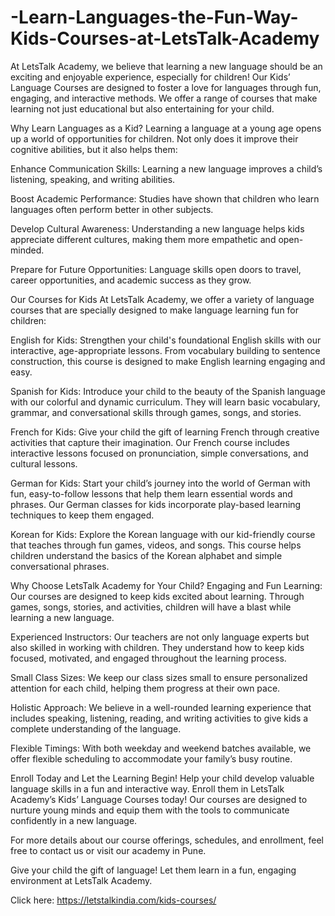 # -Learn-Languages-the-Fun-Way-Kids-Courses-at-LetsTalk-Academy
At LetsTalk Academy, we believe that learning a new language should be an exciting and enjoyable experience, especially for children! Our Kids’ Language Courses are designed to foster a love for languages through fun, engaging, and interactive methods. We offer a range of courses that make learning not just educational but also entertaining for your child.

Why Learn Languages as a Kid?
Learning a language at a young age opens up a world of opportunities for children. Not only does it improve their cognitive abilities, but it also helps them:

Enhance Communication Skills: Learning a new language improves a child’s listening, speaking, and writing abilities.

Boost Academic Performance: Studies have shown that children who learn languages often perform better in other subjects.

Develop Cultural Awareness: Understanding a new language helps kids appreciate different cultures, making them more empathetic and open-minded.

Prepare for Future Opportunities: Language skills open doors to travel, career opportunities, and academic success as they grow.

Our Courses for Kids
At LetsTalk Academy, we offer a variety of language courses that are specially designed to make language learning fun for children:

English for Kids: Strengthen your child's foundational English skills with our interactive, age-appropriate lessons. From vocabulary building to sentence construction, this course is designed to make English learning engaging and easy.

Spanish for Kids: Introduce your child to the beauty of the Spanish language with our colorful and dynamic curriculum. They will learn basic vocabulary, grammar, and conversational skills through games, songs, and stories.

French for Kids: Give your child the gift of learning French through creative activities that capture their imagination. Our French course includes interactive lessons focused on pronunciation, simple conversations, and cultural lessons.

German for Kids: Start your child’s journey into the world of German with fun, easy-to-follow lessons that help them learn essential words and phrases. Our German classes for kids incorporate play-based learning techniques to keep them engaged.

Korean for Kids: Explore the Korean language with our kid-friendly course that teaches through fun games, videos, and songs. This course helps children understand the basics of the Korean alphabet and simple conversational phrases.

Why Choose LetsTalk Academy for Your Child?
Engaging and Fun Learning: Our courses are designed to keep kids excited about learning. Through games, songs, stories, and activities, children will have a blast while learning a new language.

Experienced Instructors: Our teachers are not only language experts but also skilled in working with children. They understand how to keep kids focused, motivated, and engaged throughout the learning process.

Small Class Sizes: We keep our class sizes small to ensure personalized attention for each child, helping them progress at their own pace.

Holistic Approach: We believe in a well-rounded learning experience that includes speaking, listening, reading, and writing activities to give kids a complete understanding of the language.

Flexible Timings: With both weekday and weekend batches available, we offer flexible scheduling to accommodate your family’s busy routine.

Enroll Today and Let the Learning Begin!
Help your child develop valuable language skills in a fun and interactive way. Enroll them in LetsTalk Academy’s Kids’ Language Courses today! Our courses are designed to nurture young minds and equip them with the tools to communicate confidently in a new language.

For more details about our course offerings, schedules, and enrollment, feel free to contact us or visit our academy in Pune.

Give your child the gift of language! Let them learn in a fun, engaging environment at LetsTalk Academy.

Click here: https://letstalkindia.com/kids-courses/
